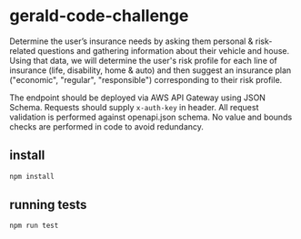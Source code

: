 # gerald-code-challenge

Determine the user’s insurance needs by asking them personal & risk-related questions and gathering information about their vehicle and house. Using that data, we will determine the user's risk profile for each line of insurance  (life, disability, home & auto) and then suggest an insurance plan ("economic", "regular", "responsible") corresponding to their risk profile.

The endpoint should be deployed via AWS API Gateway using JSON Schema. Requests should supply `x-auth-key` in header. All request validation is performed against openapi.json schema. No value and bounds checks are performed in code to avoid redundancy.

## install
```sh
npm install
```

## running tests
```sh
npm run test
```

